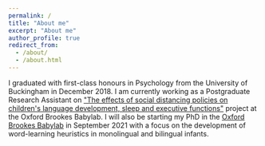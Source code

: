 ```yaml
---
permalink: /
title: "About me"
excerpt: "About me"
author_profile: true
redirect_from: 
  - /about/
  - /about.html
---
```


I graduated with first-class honours in Psychology from the University of Buckingham in December 2018. I am currently working as a Postgraduate Research Assistant on ["The effects of social distancing policies on children's language development, sleep and executive functions"](https://babylab.brookes.ac.uk/research/social-distancing-and-development) project at the Oxford Brookes Babylab. I will also be starting my PhD in the [Oxford Brookes Babylab](https://babylab.brookes.ac.uk/) in September 2021 with a focus on the development of word-learning heuristics in monolingual and bilingual infants. 

